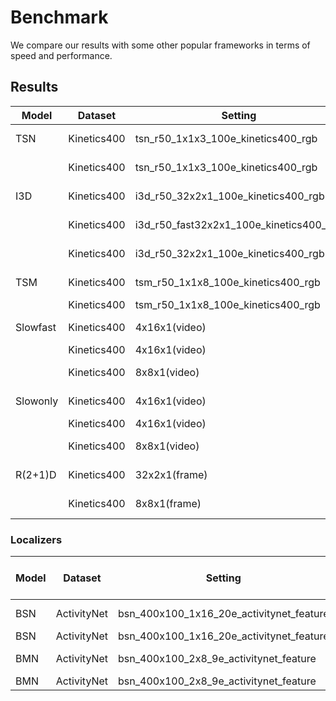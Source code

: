 # Benchmark

We compare our results with some other popular frameworks in terms of speed and performance.

## Results

| Model      | Dataset     | Setting  | Framework     | Iter time | Memory | log |
| ---------- | ----------- | -------- | ------------- | --------- | ------ | ---------- |
| TSN        | Kinetics400 | tsn_r50_1x1x3_100e_kinetics400_rgb | mmaction-lite |0.2966(0.0030)|8339|            |
|            | Kinetics400 | tsn_r50_1x1x3_100e_kinetics400_rgb | open-mmaction |0.3659(0.0102)|8245|            |
| I3D        | Kinetics400 | i3d_r50_32x2x1_100e_kinetics400_rgb| mmaction-lite |0.4528(0.1458)|5169|            |
|            | Kinetics400 | i3d_r50_fast32x2x1_100e_kinetics400_rgb| mmaction-lite |0.3886(0.3733)|5169|            |
|            | Kinetics400 | i3d_r50_32x2x1_100e_kinetics400_rgb| open-mmaction |0.3659(0.0102)|5065|            |
| TSM        | Kinetics400 | tsm_r50_1x1x8_100e_kinetics400_rgb | mmaction-lite |0.3052(0.0095)|7077|            |
|            | Kinetics400 | tsm_r50_1x1x8_100e_kinetics400_rgb | HAN           |0.3843(0.0143)|9337|            |
| Slowfast   | Kinetics400 | 4x16x1(video) | mmaction-lite |           |        |            |
|            | Kinetics400 | 4x16x1(video) | PySlowfast    |           |        |            |
|            | Kinetics400 | 8x8x1(video) | mmaction-lite |           |        |            |
| Slowonly   | Kinetics400 | 4x16x1(video) | mmaction-lite |           |        |            |
|            | Kinetics400 | 4x16x1(video)| PySlowfast    |           |        |            |
|            | Kinetics400 | 8x8x1(video) | mmaction-lite |           |        |            |
| R(2+1)D    | Kinetics400 | 32x2x1(frame) | mmaction-lite |           |        |            |
|            | Kinetics400 | 8x8x1(frame) | mmaction-lite |           |        |            |


### Localizers

| Model      | Dataset     | Setting  | Framework     | Iter time | Memory | ckpt & log |
| ---------- | ----------- | -------- | ------------- | --------- | ------ | ---------- |
| BSN       | ActivityNet | bsn_400x100_1x16_20e_activitynet_feature | mmaction-lite |0.074(TEM)+0.040(PEM)|41(TEM)+25(PEM)|            |
| BSN       | ActivityNet | bsn_400x100_1x16_20e_activitynet_feature | [repo](https://github.com/wzmsltw/BSN-boundary-sensitive-network.pytorch) |0.101(TEM)+0.040(PEM)|54(TEM)+34(PEM)|            |
| BMN       | ActivityNet | bsn_400x100_2x8_9e_activitynet_feature | mmaction-lite |3.27|5420|            |
| BMN       | ActivityNet | bsn_400x100_2x8_9e_activitynet_feature | [repo](https://github.com/JJBOY/BMN-Boundary-Matching-Network) |3.30|5780|            |
